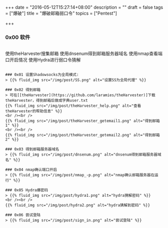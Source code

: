 +++
date = "2016-05-12T15:27:14+08:00"
description = ""
draft = false
tags = ["爆破"]
title = "爆破邮箱弱口令"
topics = ["Pentest"]

+++

### 0x00 软件
> ```
使用theHarvester搜集邮箱
使用dnsenum得到邮箱服务器域名
使用nmap查看端口开启情况
使用Hydra进行弱口令猜解
```

### 0x01 设置Shadowsocks为全局模式:
> {{% fluid_img src="/img/post/SS.png" alt="设置SS为全局代理" %}}

### 0x02 得到邮箱
> 可在[[theHarvester](https://github.com/laramies/theHarvester)]下载theHarvester，得到邮箱后做成字典user.txt
{{% fluid_img src="/img/post/theHarvester_help.png" alt="查看theHarvester的帮助信息" %}}
<br /><br />
{{% fluid_img src="/img/post/theHarvester_getemail1.png" alt="得到邮箱1" %}}
<br /><br />
{{% fluid_img src="/img/post/theHarvester_getemail2.png" alt="得到邮箱2" %}}

### 0x03 得到邮箱服务器域名
> {{% fluid_img src="/img/post/dnsenum.png" alt="dnsenum得到邮箱服务器域名" %}}

### 0x04 nmap确认端口开启
> {{% fluid_img src="/img/post/nmap_-p.png" alt="nmap确认邮箱服务器在运行" %}}

### 0x05 Hydra爆密码
> {{% fluid_img src="/img/post/hydra1.png" alt="hydra猜解密码" %}}
<br /><br />
{{% fluid_img src="/img/post/hydra2.png" alt="hydra猜解到密码" %}}

### 0x06 尝试登陆
> {{% fluid_img src="/img/post/sign_in.png" alt="尝试登陆" %}}